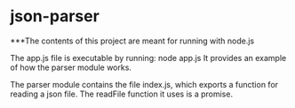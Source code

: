 json-parser
===========
***The contents of this project are meant for running with node.js

The app.js file is executable by running: node app.js
It provides an example of how the parser module works.

The parser module contains the file index.js, which exports a function for reading a json file.
The readFile function it uses is a promise.

